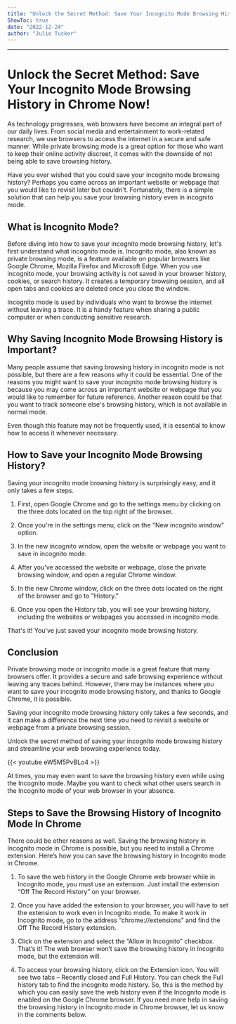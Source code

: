 ```yaml
---
title: "Unlock the Secret Method: Save Your Incognito Mode Browsing History in Chrome Now!"
ShowToc: true 
date: "2022-12-24"
author: "Julie Tucker"
---
```

*****
# Unlock the Secret Method: Save Your Incognito Mode Browsing History in Chrome Now!

As technology progresses, web browsers have become an integral part of our daily lives. From social media and entertainment to work-related research, we use browsers to access the internet in a secure and safe manner. While private browsing mode is a great option for those who want to keep their online activity discreet, it comes with the downside of not being able to save browsing history.

Have you ever wished that you could save your incognito mode browsing history? Perhaps you came across an important website or webpage that you would like to revisit later but couldn't. Fortunately, there is a simple solution that can help you save your browsing history even in incognito mode.

## What is Incognito Mode?

Before diving into how to save your incognito mode browsing history, let's first understand what incognito mode is. Incognito mode, also known as private browsing mode, is a feature available on popular browsers like Google Chrome, Mozilla Firefox and Microsoft Edge. When you use incognito mode, your browsing activity is not saved in your browser history, cookies, or search history. It creates a temporary browsing session, and all open tabs and cookies are deleted once you close the window.

Incognito mode is used by individuals who want to browse the internet without leaving a trace. It is a handy feature when sharing a public computer or when conducting sensitive research.

## Why Saving Incognito Mode Browsing History is Important?

Many people assume that saving browsing history in incognito mode is not possible, but there are a few reasons why it could be essential. One of the reasons you might want to save your incognito mode browsing history is because you may come across an important website or webpage that you would like to remember for future reference. Another reason could be that you want to track someone else's browsing history, which is not available in normal mode.

Even though this feature may not be frequently used, it is essential to know how to access it whenever necessary.

## How to Save your Incognito Mode Browsing History?

Saving your incognito mode browsing history is surprisingly easy, and it only takes a few steps.

1. First, open Google Chrome and go to the settings menu by clicking on the three dots located on the top right of the browser.

2. Once you're in the settings menu, click on the "New incognito window" option.

3. In the new incognito window, open the website or webpage you want to save in incognito mode.

4. After you've accessed the website or webpage, close the private browsing window, and open a regular Chrome window.

5. In the new Chrome window, click on the three dots located on the right of the browser and go to "History."

6. Once you open the History tab, you will see your browsing history, including the websites or webpages you accessed in incognito mode.

That's it! You've just saved your incognito mode browsing history.

## Conclusion

Private browsing mode or incognito mode is a great feature that many browsers offer. It provides a secure and safe browsing experience without leaving any traces behind. However, there may be instances where you want to save your incognito mode browsing history, and thanks to Google Chrome, it is possible.

Saving your incognito mode browsing history only takes a few seconds, and it can make a difference the next time you need to revisit a website or webpage from a private browsing session. 

Unlock the secret method of saving your incognito mode browsing history and streamline your web browsing experience today.

{{< youtube eW5M5PvBLo4 >}} 



At times, you may even want to save the browsing history even while using the Incognito mode. Maybe you want to check what other users search in the Incognito mode of your web browser in your absence.

 
## Steps to Save the Browsing History of Incognito Mode In Chrome


There could be other reasons as well. Saving the browsing history in Incognito mode in Chrome is possible, but you need to install a Chrome extension. Here’s how you can save the browsing history in Incognito mode in Chrome.
1. To save the web history in the Google Chrome web browser while in Incognito mode, you must use an extension. Just install the extension “Off The Record History” on your browser.

2. Once you have added the extension to your browser, you will have to set the extension to work even in Incognito mode. To make it work in Incognito mode, go to the address “chrome://extensions” and find the Off The Record History extension.
3. Click on the extension and select the “Allow in Incognito” checkbox. That’s it! The web browser won’t save the browsing history in Incognito mode, but the extension will.

4. To access your browsing history, click on the Extension icon. You will see two tabs – Recently closed and Full History. You can check the Full history tab to find the incognito mode history.
So, this is the method by which you can easily save the web history even if the Incognito mode is enabled on the Google Chrome browser. If you need more help in saving the browsing history in Incognito mode in Chrome browser, let us know in the comments below.






